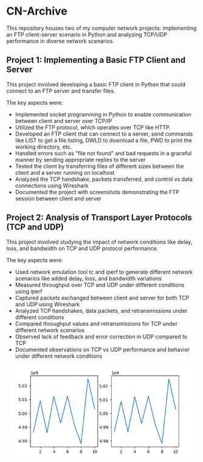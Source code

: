 # CN-Archive
This repository houses two of my computer network projects: implementing an FTP client-server scenario in Python and analyzing TCP/UDP performance in diverse network scenarios.

## Project 1: Implementing a Basic FTP Client and Server

This project involved developing a basic FTP client in Python that could connect to an FTP server and transfer files.

The key aspects were:
- Implemented socket programming in Python to enable communication between client and server over TCP/IP
- Utilized the FTP protocol, which operates over TCP like HTTP.
- Developed an FTP client that can connect to a server, send commands like LIST to get a file listing, DWLD to download a file, PWD to print the working directory, etc.
- Handled errors such as "file not found" and bad requests in a graceful manner by sending appropriate replies to the server
- Tested the client by transferring files of different sizes between the client and a server running on localhost
- Analyzed the TCP handshake, packets transferred, and control vs data connections using Wireshark
- Documented the project with screenshots demonstrating the FTP session between client and server

## Project 2: Analysis of Transport Layer Protocols (TCP and UDP)

This project involved studying the impact of network conditions like delay, loss, and bandwidth on TCP and UDP protocol performance.

The key aspects were:
- Used network emulation tool tc and iperf to generate different network scenarios like added delay, loss, and bandwidth variations
- Measured throughput over TCP and UDP under different conditions using iperf
- Captured packets exchanged between client and server for both TCP and UDP using Wireshark
- Analyzed TCP handshakes, data packets, and retransmissions under different conditions
- Compared throughput values and retransmissions for TCP under different network scenarios
- Observed lack of feedback and error correction in UDP compared to TCP
- Documented observations on TCP vs UDP performance and behavior under different network conditions

<p align="center">
  <img src="https://github.com/MelvinMo/CN-Archive/blob/main/Project%202/Pictures/TCP/TCP%20-%20Ideal/Graph%20-%20Ideal.png" alt="IMG" />
</p>
